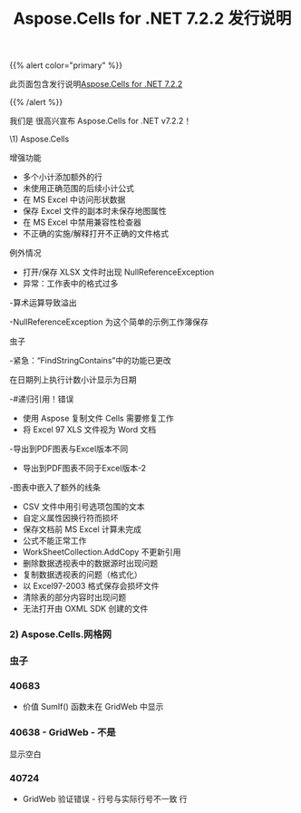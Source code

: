 ﻿---
title: Aspose.Cells for .NET 7.2.2 发行说明
type: docs
weight: 60
url: /zh/net/aspose-cells-for-net-7-2-2-release-notes/
---
{{% alert color="primary" %}} 

此页面包含发行说明[Aspose.Cells for .NET 7.2.2](https://downloads.aspose.com/cells/net/new-releases/aspose.cells-for-.net-7.2.2/)

{{% /alert %}} 

我们是
很高兴宣布 Aspose.Cells for .NET v7.2.2！

\1) Aspose.Cells 

增强功能

- 多个小计添加额外的行
- 未使用正确范围的后续小计公式
- 在 MS Excel 中访问形状数据
- 保存 Excel 文件的副本时未保存地图属性
- 在 MS Excel 中禁用兼容性检查器
- 不正确的实施/解释打开不正确的文件格式

例外情况

- 打开/保存 XLSX 文件时出现 NullReferenceException
- 异常：工作表中的格式过多

-算术运算导致溢出

-NullReferenceException 为这个简单的示例工作簿保存

虫子

-紧急：“FindStringContains”中的功能已更改

 在日期列上执行计数小计显示为日期

-#递归引用！错误

- 使用 Aspose 复制文件 Cells 需要修复工作
- 将 Excel 97 XLS 文件视为 Word 文档

-导出到PDF图表与Excel版本不同

- 导出到PDF图表不同于Excel版本-2

-图表中嵌入了额外的线条

- CSV 文件中用引号选项包围的文本
- 自定义属性因换行符而损坏
- 保存文档前 MS Excel 计算未完成
- 公式不能正常工作
- WorkSheetCollection.AddCopy 不更新引用
- 删除数据透视表中的数据源时出现问题
- 复制数据透视表的问题（格式化）
- 以 Excel97-2003 格式保存会损坏文件
- 清除表的部分内容时出现问题
- 无法打开由 OXML SDK 创建的文件


### **2) Aspose.Cells.网格网**
### **虫子**
### **40683**
- 价值
SumIf() 函数未在 GridWeb 中显示
### **40638 - GridWeb - 不是**
显示空白
### **40724**
- GridWeb 验证错误 - 行号与实际行号不一致
行
